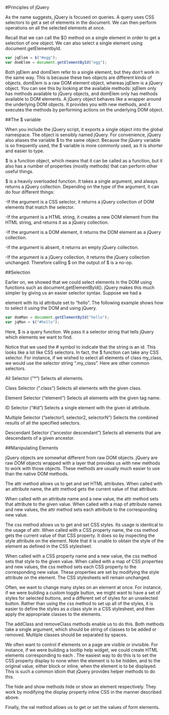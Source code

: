 
#Principles of jQuery

As the name suggests, jQuery is focused on queries. A query uses CSS selectors to get a set of elements in the document. We can then perform operations on all the selected elements at once.

Recall that we can call the $() method on a single element in order to get a selection of one object. We can also select a single element using document.getElementbyId.

```javascript
var jqElem = $("#egg");
var domElem = document.getElementById("egg");
```

Both jqElem and domElem refer to a single element, but they don’t work in the same way. This is because these two objects are different kinds of objects. domElem is a raw DOM element object, whereas jqElem is a jQuery object. You can see this by looking at the available methods: jqElem only has methods available to jQuery objects, and domElem only has methods available to DOM elements. A jQuery object behaves like a wrapper around the underlying DOM objects. It provides you with new methods, and it executes the methods by performing actions on the underlying DOM object.


##The $ variable

When you include the jQuery script, it exports a single object into the global namespace. The object is sensibly named jQuery. For convenience, jQuery also aliases the variable $ to the same object. Because the jQuery variable is so frequently used, the $ variable is more commonly used, as it is shorter and easier to type.

$ is a function object, which means that it can be called as a function, but it also has a number of properties (mostly methods) that can perform other useful things.

$ is a heavily overloaded function. It takes a single argument, and always returns a jQuery collection. Depending on the type of the argument, it can do four different things:

 -If the argument is a CSS selector, it returns a jQuery collection of   DOM elements that match the selector.

 -If the argument is a HTML string, it creates a new DOM element from the HTML string, and returns it as a jQuery collection.

 -If the argument is a DOM element, it returns the DOM element as a jQuery collection.

 -If the argument is absent, it returns an empty jQuery collection.

 -If the argument is a jQuery collection, it returns the jQuery collection unchanged. Therefore calling $ on the output of $ is a no-op.

##Selection

Earlier on, we showed that we could select elements in the DOM using functions such as document.getElementById(). jQuery makes this much simpler by giving us an easier selector syntax. Suppose we had a <div> element with its id attribute set to “hello”. The following example shows how to select it using the DOM and using jQuery.

```javascript
var domMan = document.getElementById("hello");
var jqMan = $("#hello");
```

Here, $ is a query function. We pass it a selector string that tells jQuery which elements we want to find.

Notice that we used the # symbol to indicate that the string is an id. This looks like a lot like CSS selectors. In fact, the $ function can take any CSS selector. For instance, if we wished to select all elements of class my_class, we would use the selector string “.my_class”. Here are other common selectors.

All Selector (”*”)
Selects all elements.

Class Selector (“.class”)
Selects all elements with the given class.

Element Selector (“element”)
Selects all elements with the given tag name.

ID Selector (“#id”)
Selects a single element with the given id attribute.

Multiple Selector (“selector1, selector2, selectorN”)
Selects the combined results of all the specified selectors.

Descendant Selector (“ancestor descendant”)
Selects all elements that are descendants of a given ancestor.

##Manipulating Elements

jQuery objects are somewhat different from raw DOM objects. jQuery are raw DOM objects wrapped with a layer that provides us with new methods to work with those objects. These methods are usually much easier to use than the native DOM methods.

The attr method allows us to get and set HTML attributes. When called with an attribute name, the attr method gets the current value of that attribute.

When called with an attribute name and a new value, the attr method sets that attribute to the given value. When called with a map of attribute names and new values, the attr method sets each attribute to the corresponding new value.

The css method allows us to get and set CSS styles. Its usage is identical to the usage of attr. When called with a CSS property name, the css method gets the current value of that CSS property. It does so by inspecting the style attribute on the element. Note that it is unable to obtain the style of the element as defined in the CSS stylesheet.

When called with a CSS property name and a new value, the css method sets that style to the given value. When called with a map of CSS properties and new values, the css method sets each CSS property to the corresponding new value. These properties are set by modifying the style attribute on the element. The CSS stylesheets will remain unchanged.

Often, we want to change many styles on an element at once. For instance, if we were building a custom toggle button, we might want to have a set of styles for selected buttons, and a different set of styles for an unselected button. Rather than using the css method to set up all of the styles, it is easier to define the styles as a class style in a CSS stylesheet, and then apply the appropriate classes to the elements.

The addClass and removeClass methods enable us to do this. Both methods take a single argument, which should be string of classes to be added or removed. Multiple classes should be separated by spaces.

We often want to control if elements on a page are visible or invisible. For instance, if we were building a tooltip help widget, we could create HTML elements corresponding to each . The easiest way to do this is to set the CSS property display to none when the element is to be hidden, and to the original value, either block or inline, when the element is to be displayed. This is such a common idiom that jQuery provides helper methods to do this.

The hide and show methods hide or show an element respectively. They work by modifying the display property inline CSS in the manner described above.

Finally, the val method allows us to get or set the values of form elements.
